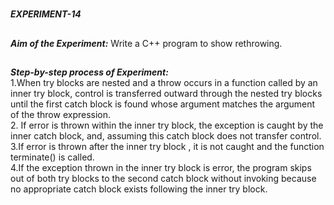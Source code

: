 #
**_EXPERIMENT-14_**
##
**_Aim of the Experiment:_**
Write a C++ program to show rethrowing.

##
**_Step-by-step process of Experiment:_**<br/>
1.When try blocks are nested and a throw occurs in a function called by an inner try block, control is transferred outward through the nested try blocks until the first catch block is found whose argument matches the argument of the throw expression.<br/>
2. If error is thrown within the inner try block, the exception is caught by the inner catch block, and, assuming this catch block does not transfer control.<br/>
3.If error is thrown after the inner try block , it is not caught and the function terminate() is called.<br/>
4.If the exception thrown  in the inner try block is error, the program skips out of both try blocks to the second catch block without invoking because no appropriate catch block exists following the inner try block.<br/>

